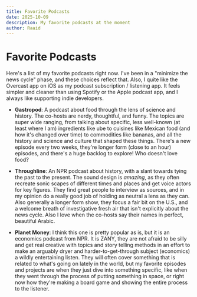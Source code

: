 ```yaml
---
title: Favorite Podcasts
date: 2025-10-09
description: My favorite podcasts at the moment
author: Raaid
---
```

# Favorite Podcasts

Here's a list of my favorite podcasts right now. I've been in a "minimize the news cycle" phase, and these choices reflect that. Also, I quite like the Overcast app on iOS as my podcast subscription / listening app. It feels simpler and cleaner than using Spotify or the Apple podcast app, and I always like supporting indie developers.

*   **Gastropod**: A podcast about food through the lens of science and history. The co-hosts are nerdy, thoughtful, and funny. The topics are super wide ranging, from talking about specific, less well-known (at least where I am) ingredients like ube to cuisines like Mexican food (and how it's changed over time) to commodities like bananas, and all the history and science and culture that shaped these things. There's a new episode every two weeks, they're longer form (close to an hour) episodes, and there's a huge backlog to explore! Who doesn't love food?
    
*   **Throughline**: An NPR podcast about history, with a slant towards tying the past to the present. The sound design is _amazing_, as they often recreate sonic scapes of different times and places and get voice actors for key figures. They find great people to interview as sources, and in my opinion do a really good job of holding as neutral a lens as they can. Also generally a longer form show, they focus a fair bit on the U.S., and a welcome breath of investigative fresh air that isn't explicitly about the news cycle. Also I love when the co-hosts say their names in perfect, beautiful Arabic.
    
*   **Planet Money**: I think this one is pretty popular as is, but it is an economics podcast from NPR. It is ZANY, they are not afraid to be silly and get real creative with topics and story telling methods in an effort to make an arguably dryer and harder-to-get-through subject (economics) a wildly entertaining listen. They will often cover something that is related to what's going on lately in the world, but my favorite episodes and projects are when they just dive into something specific, like when they went through the process of putting something in space, or right now how they're making a board game and showing the entire process to the listener.
